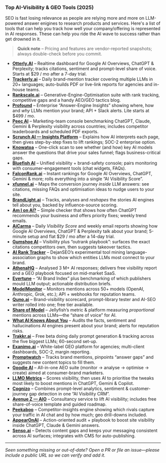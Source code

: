 ### Top AI-Visibility & GEO Tools (2025)

SEO is fast losing relevance as people are relying more and more on LLM-powered answer enigines to research products and services.
Here's a list of tools that can help you track how well your company/offering is represented in AI responses.
These can help you ride the AI wave to success rather than get drowned in it.


> **Quick note** – Pricing and features are vendor-reported snapshots; always double-check before you commit.

- **[Otterly.AI](https://otterly.ai)** – Realtime dashboard for Google AI Overviews, ChatGPT & Perplexity; tracks citations, sentiment and prompt-level share of voice. Starts at $29 / mo after a 7-day trial.  
- **[Trackerly.ai](https://trackerly.ai)** – Daily brand-mention tracker covering multiple LLMs in 20+ languages; auto-builds PDF or live-link reports for agencies and in-house teams.  
- **[Rankscale.ai](https://rankscale.ai)** – Generative-Engine-Optimisation suite with rank tracking, competitive gaps and a handy AEO/GEO tactics blog.  
- **[Profound](https://tryprofound.com)** – Enterprise “Answer-Engine Insights” showing where, how and *why* LLMs mention your brand; API + Slack alerts. Lite starts at $499 / mo.  
- **[Peec AI](https://peec.ai)** – Marketing-team console benchmarking ChatGPT, Claude, Gemini & Perplexity visibility across countries; includes competitor leaderboards and scheduled PDF exports.  
- **[Scrunch AI — Insights Platform](https://scrunchai.com/platform/insights/)** – Explains how AI interprets each page, then gives step-by-step fixes to lift rankings; SOC-2 enterprise option.  
- **[Knowatoa](https://knowatoa.com)** – One-click scan to see whether (and how) key AI models answer the questions that drive your sales funnel; flags business-critical gaps.  
- **[Bluefish AI](https://bluefishai.com)** – Unified visibility + brand-safety console; pairs monitoring with consumer-engagement tools (chat widgets, FAQs).  
- **[FalconRank.ai](https://falconrank.ai)** – Instant rankings for Google AI Overviews, ChatGPT, Gemini & more; rolls everything into a single “AI Visibility Score”.  
- **[xfunnel.ai](https://xfunnel.ai)** – Maps the conversion journey *inside* LLM answers: see citations, missing FAQs and optimisation ideas to nudge users to your site.  
- **[BrandLight.ai](https://brandlight.ai/solutions)** – Tracks, analyses and *reshapes* the stories AI engines tell about you, backed by influence-source scoring.  
- **[Am I on AI?](https://amionai.com)** – Simple checker that shows how often ChatGPT recommends your business and offers priority fixes; weekly trend emails.  
- **[AiCarma](https://aicarma.com)** – Daily *Visibility Score* and weekly email reports showing how Google AI Overviews, ChatGPT & Perplexity talk about your brand; 5-minute setup and flat $29 / mo after a 14-day trial. 
- **[Gumshoe AI](https://www.linkedin.com/company/gumshoe-ai)** – Visibility plus “outrank playbook”: surfaces the exact citations competitors own, then suggests takeover tactics.  
- **[AI Rank Tracker](https://airank.dejan.ai)** – DejanSEO’s experimental tool mining language-association graphs to show which entities LLMs most connect to your brand.  
- **[AthenaHQ](https://athenahq.ai)** – Analysed 3 M+ AI responses; delivers free visibility report and a GEO playbook focused on mid-market SaaS.  
- **[Evertune](https://evertune.ai)** – “AI Brand Index” plus benchmarking of which publishers mould LLM output; actionable distribution briefs.  
- **[ModelMonitor](https://modelmonitor.ai/brands/activity-monitor)** – Monitors mentions across 50+ models (OpenAI, Anthropic, Grok, etc.); API + webhooks for reputation teams.  
- **[Quno.ai](https://quno.ai)** – Brand-visibility scorecard, prompt-library tester and AI-SEO writer rolled into one; free tier available.  
- **[Share of Model](https://www.jellyfish.com/en-us/news/jellyfish-launches-the-share-of-model-platform/)** – Jellyfish’s metric & platform measuring *proportional* mentions across LLMs—the “share of voice” for AI.  
- **[What AI Knows About You](https://waikay.io)** – Audits the facts, sentiment and hallucinations AI engines present about your brand; alerts for reputation risks.  
- **[Trakkr.ai](https://trakkr.ai)** – Free beta doing daily prompt generation & tracking across the five biggest LLMs; 60-second set-up.  
- **[Exanimo.ai](https://exanimo.ai)** – White-label GEO platform for agencies; multi-client dashboards, SOC-2, margin reporting.  
- **[Promptwatch](https://aitools.inc/tools/promptwatch)** – Tracks brand mentions, pinpoints “answer gaps” and suggests new content topics to fill them.  
- **[Goodie AI](https://higoodie.com)** – All-in-one AEO suite (monitor → analyse → optimise → create) aimed at consumer-brand marketers.  
- **[LLMO Metrics](https://llmometrics.com)** – Scores visibility, then uses AI to prioritise the tweaks most likely to boost mentions in ChatGPT, Gemini & Copilot.  
- **[Cognizo](https://cognizo.ai)** – Combines prompt-level analytics, sentiment & customer-journey gap detection in one “AI Visibility CRM”.  
- **[Avenue Z — AIO](https://avenuez.com/services/ai-optimization/)** – Consultancy service to lift AI visibility; includes free share-of-voice template and guided roadmap.  
- **[Peekaboo](https://aipeekaboo.com)** – Competitor-insights engine showing which rivals capture your traffic in AI chat and by how much; geo drill-downs included.  
- **[AppearOnAI](https://appearonai.com)** – Action-oriented audit + playbook to boost site visibility inside ChatGPT, Claude & Gemini answers.  
- **[Senso.ai](https://senso.ai)** – Detects content gaps and keeps your messaging consistent across AI surfaces; integrates with CMS for auto-publishing.  

---

_Seen something missing or out-of-date? Open a PR or file an issue—please include a public URL so we can verify and add it._
